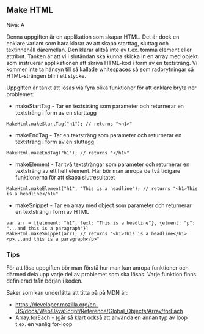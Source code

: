 ## Make HTML

Nivå: A

Denna uppgiften är en applikation som skapar HTML. Det är dock en enklare variant som
bara klarar av att skapa starttag, sluttag och textinnehåll däremellan. Den klarar alltså
inte av t.ex. tomma element eller attribut. Tanken är att vi i slutändan ska kunna skicka in
en array med objekt som instruerar applikationen att skriva HTML-kod i form av en textsträng.
Vi kommer inte ta hänsyn till så kallade whitespaces så som radbrytningar så HTML-strängen blir
i ett stycke.

Uppgiften är tänkt att lösas via fyra olika funktioner för att enklare bryta ner problemet:

* makeStartTag - Tar en textsträng som parameter och returnerar en textsträng i form av en starttagg

```
MakeHtml.makeStartTag("h1"); // returns "<h1>"
```

* makeEndTag - Tar en textsträng som parameter och returnerar en textsträng i form av en sluttagg

```
MakeHtml.makeEndTag("h1"); // returns "</h1>"
```

* makeElement - Tar två textsträngar som parameter och returnerar en textsträng av ett helt element.
Här bör man anropa de två tidigare funktionerna för att skapa slutresultatet

```
MakeHtml.makeElement("h1", "This is a headline"); // returns "<h1>This is a headline</h1>"
```

* makeSnippet - Tar en array med object som parameter och returnerar en textsträng i form av HTML

```
var arr = [{element: "h1", text: "This is a headline"}, {elment: "p": "...and this is a paragraph"}]
MakeHtml.makeSnippet(arr); // returns "<h1>This is a headline</h1><p>...and this is a paragraph</p>"
```

### Tips
För att lösa uppgiften bör man förstå hur man kan anropa funktioner och därmed dela upp
varje del av problemet som ska lösas. Varje funktion finns definierad från början i koden.

Saker som kan underlätta att titta på på MDN är:

* https://developer.mozilla.org/en-US/docs/Web/JavaScript/Reference/Global_Objects/Array/forEach
* Array.forEach - (går så klart också att använda en annan typ av loop t.ex. en vanlig for-loop
